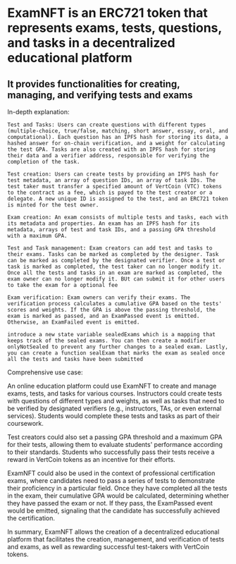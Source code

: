 # ExamNFT is an ERC721 token that represents exams, tests, questions, and tasks in a decentralized educational platform

## It provides functionalities for creating, managing, and verifying tests and exams

In-depth explanation:

    Test and Tasks: Users can create questions with different types (multiple-choice, true/false, matching, short answer, essay, oral, and computational). Each question has an IPFS hash for storing its data, a hashed answer for on-chain verification, and a weight for calculating the test GPA. Tasks are also created with an IPFS hash for storing their data and a verifier address, responsible for verifying the completion of the task.

    Test creation: Users can create tests by providing an IPFS hash for test metadata, an array of question IDs, an array of task IDs. The test taker must transfer a specified amount of VertCoin (VTC) tokens to the contract as a fee, which is payed to the test creator or a delegate. A new unique ID is assigned to the test, and an ERC721 token is minted for the test owner.

    Exam creation: An exam consists of multiple tests and tasks, each with its metadata and properties. An exam has an IPFS hash for its metadata, arrays of test and task IDs, and a passing GPA threshold with a maximum GPA.

    Test and Task management: Exam creators can add test and tasks to their exams. Tasks can be marked as completed by the designer. Task can be marked as completed by the designated verifier. Once a test or task is marked as completed, the test taker can no longer modify it. Once all the tests and tasks in an exam are marked as completed, the exam owner can no longer modify it. BUt can submit it for other users to take the exam for a optional fee

    Exam verification: Exam owners can verify their exams. The verification process calculates a cumulative GPA based on the tests' scores and weights. If the GPA is above the passing threshold, the exam is marked as passed, and an ExamPassed event is emitted. Otherwise, an ExamFailed event is emitted.

    introduce a new state variable sealedExams which is a mapping that keeps track of the sealed exams. You can then create a modifier onlyNotSealed to prevent any further changes to a sealed exam. Lastly, you can create a function sealExam that marks the exam as sealed once all the tests and tasks have been submitted

Comprehensive use case:

An online education platform could use ExamNFT to create and manage exams, tests, and tasks for various courses. Instructors could create tests with questions of different types and weights, as well as tasks that need to be verified by designated verifiers (e.g., instructors, TAs, or even external services). Students would complete these tests and tasks as part of their coursework.

Test creators could also set a passing GPA threshold and a maximum GPA for their tests, allowing them to evaluate students' performance according to their standards. Students who successfully pass their tests receive a reward in VertCoin tokens as an incentive for their efforts.

ExamNFT could also be used in the context of professional certification exams, where candidates need to pass a series of tests to demonstrate their proficiency in a particular field. Once they have completed all the tests in the exam, their cumulative GPA would be calculated, determining whether they have passed the exam or not. If they pass, the ExamPassed event would be emitted, signaling that the candidate has successfully achieved the certification.

In summary, ExamNFT allows the creation of a decentralized educational platform that facilitates the creation, management, and verification of tests and exams, as well as rewarding successful test-takers with VertCoin tokens.
